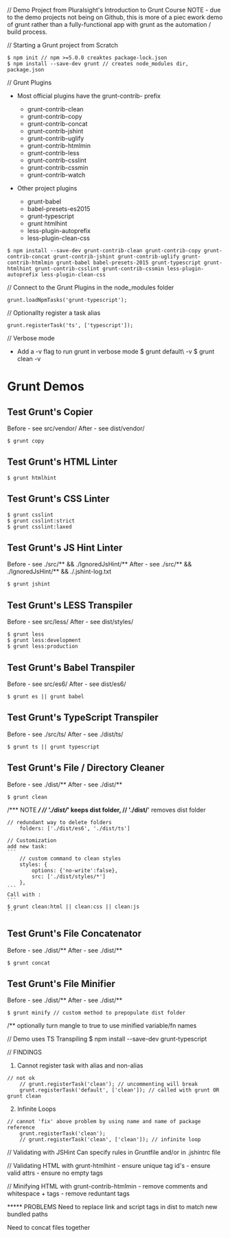 // Demo Project from Pluralsight's Introduction to Grunt  Course
NOTE - due to the demo projects not being on Github, this is more of a piec ework demo of grunt rather than a fully-functional app with grunt as the automation / build process.


// Starting a Grunt project from Scratch
```
$ npm init // npm >=5.0.0 creaktes package-lock.json
$ npm install --save-dev grunt // creates node_modules dir, package.json
```


// Grunt Plugins
* Most official plugins have the grunt-contrib- prefix
    * grunt-contrib-clean
    * grunt-contrib-copy
    * grunt-contrib-concat
    * grunt-contrib-jshint
    * grunt-contrib-uglify
    * grunt-contrib-htmlmin
    * grunt-contrib-less
    * grunt-contrib-csslint
    * grunt-contrib-cssmin
    * grunt-contrib-watch

* Other project plugins
    * grunt-babel
    * babel-presets-es2015
    * grunt-typescript
    * grunt htmlhint
    * less-plugin-autoprefix
    * less-plugin-clean-css

```
$ npm install --save-dev grunt-contrib-clean grunt-contrib-copy grunt-contrib-concat grunt-contrib-jshint grunt-contrib-uglify grunt-contrib-htmlmin grunt-babel babel-presets-2015 grunt-typescript grunt-htmlhint grunt-contrib-csslint grunt-contrib-cssmin less-plugin-autoprefix less-plugin-clean-css
```

// Connect to the Grunt Plugins in the node_modules folder
```
grunt.loadNpmTasks('grunt-typescript');
```

// Optionallty register a task alias
```
grunt.registerTask('ts', ['typescript']);
```



// Verbose mode 
* Add a -v flag to run grunt in verbose mode
$ grunt default\ -v
$ grunt clean -v

# Grunt Demos


## Test Grunt's Copier
Before - see src/vendor/
After - see dist/vendor/
```
$ grunt copy
```


## Test Grunt's HTML Linter
```
$ grunt htmlhint
```


## Test Grunt's CSS Linter
```
$ grunt csslint
$ grunt csslint:strict
$ grunt csslint:laxed
```


## Test Grunt's JS Hint Linter
Before - see ./src/** && ./IgnoredJsHint/**
After - see ./src/** && ./IgnoredJsHint/** && ./.jshint-log.txt
```
$ grunt jshint
```

## Test Grunt's LESS Transpiler
Before - see src/less/
After - see dist/styles/
```
$ grunt less
$ grunt less:development
$ grunt less:production
```



## Test Grunt's Babel Transpiler
Before - see src/es6/
After - see dist/es6/
```
$ grunt es || grunt babel
```


## Test Grunt's TypeScript Transpiler
Before - see ./src/ts/
After - see ./dist/ts/
```
$ grunt ts || grunt typescript
```




## Test Grunt's File / Directory Cleaner
Before - see ./dist/**
After - see ./dist/**
```
$ grunt clean
```
/*** NOTE ***/
    // './dist/*' keeps dist folder, 
    // './dist/**' removes dist folder
    
    // redundant way to delete folders
        folders: ['./dist/es6', './dist/ts'] 

    // Customization
    add new task:
    ```
        // custom command to clean styles
        styles: {
            options: {'no-write':false},
            src: ['./dist/styles/*']
        },
    ```
    Call with : 
    ```
    $ grunt clean:html || clean:css || clean:js
    ```



## Test Grunt's File Concatenator
Before - see ./dist/**
After - see ./dist/**
```   
$ grunt concat
```


## Test Grunt's File Minifier
Before - see ./dist/**
After - see ./dist/**
```
$ grunt minify // custom method to prepopulate dist folder
```
/** optionally turn mangle to true to use minified variable/fn names


// Demo uses TS Transpiling
$ npm install --save-dev grunt-typescript

// FINDINGS
1. Cannot register task with alias and non-alias
```
// not ok
    // grunt.registerTask('clean'); // uncommenting will break
    grunt.registerTask('default', ['clean']); // called with grunt OR grunt clean
```

2. Infinite Loops
```
// cannot 'fix' above problem by using name and name of package reference
    grunt.registerTask('clean');
    // grunt.registerTask('clean', ['clean']); // infinite loop
```


// Validating with JSHint 
 Can specify rules in Gruntfile and/or in .jshintrc file


// Validating HTML with grunt-htmlhint
    - ensure unique tag id's
    - ensure valid attrs
    - ensure no empty tags

// Minifying HTML with grunt-contrib-htmlmin
    - remove comments and whitespace + tags
    - remove reduntant tags




***** PROBLEMS
Need to replace link and script tags in dist to match new bundled paths

Need to concat files together